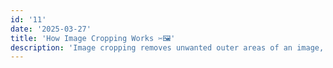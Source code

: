 ```yaml
---
id: '11'
date: '2025-03-27'
title: 'How Image Cropping Works ✂️🖼️'
description: 'Image cropping removes unwanted outer areas of an image, focusing on essential parts. It improves composition, highlights key details, and adjusts aspect ratios for better visual appeal or specific usage.'
---
```


#